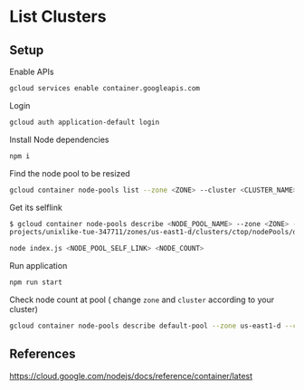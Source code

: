 # List Clusters

## Setup

Enable APIs
```bash
gcloud services enable container.googleapis.com
```

Login
```bash
gcloud auth application-default login
```

Install Node dependencies
```bash
npm i
```

Find the node pool to be resized
```bash
gcloud container node-pools list --zone <ZONE> --cluster <CLUSTER_NAME>
```

Get its selflink
```bash
$ gcloud container node-pools describe <NODE_POOL_NAME> --zone <ZONE> --cluster <CLUSTER_NAME> | grep selfLink | sed 's,.*v1/,,'
projects/unixlike-tue-347711/zones/us-east1-d/clusters/ctop/nodePools/default-pool
```

```bash
node index.js <NODE_POOL_SELF_LINK> <NODE_COUNT>
```

Run application
```bash
npm run start
```

Check node count at pool ( change `zone` and `cluster` according to your cluster)
```bash
gcloud container node-pools describe default-pool --zone us-east1-d --cluster ctop | grep initialNodeCount
```


## References
<https://cloud.google.com/nodejs/docs/reference/container/latest>